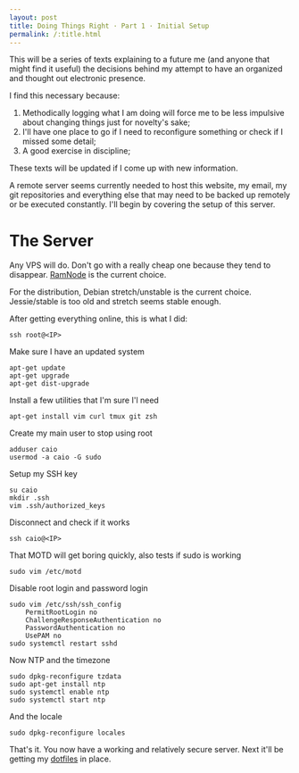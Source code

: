 ```yaml
---
layout: post
title: Doing Things Right · Part 1 · Initial Setup
permalink: /:title.html
---
```


This will be a series of texts explaining to a future me (and anyone that might find it useful) the decisions behind my attempt to have an organized and thought out electronic presence.

I find this necessary because:

1. Methodically logging what I am doing will force me to be less impulsive about changing things just for novelty's sake;
2. I'll have one place to go if I need to reconfigure something or check if I missed some detail;
3. A good exercise in discipline;

These texts will be updated if I come up with new information.

A remote server seems currently needed to host this website, my email, my git repositories and everything else that may need to be backed up remotely or be executed constantly. I'll begin by covering the setup of this server.

The Server
===

Any VPS will do. Don't go with a really cheap one because they tend to disappear. [RamNode](https://ramnode.com/) is the current choice.

For the distribution, Debian stretch/unstable is the current choice. Jessie/stable is too old and stretch seems stable enough.

After getting everything online, this is what I did:

    ssh root@<IP>

Make sure I have an updated system

    apt-get update
    apt-get upgrade
    apt-get dist-upgrade

Install a few utilities that I'm sure I'l need

    apt-get install vim curl tmux git zsh

Create my main user to stop using root

    adduser caio
    usermod -a caio -G sudo

Setup my SSH key

    su caio
    mkdir .ssh
    vim .ssh/authorized_keys

Disconnect and check if it works

    ssh caio@<IP>

That MOTD will get boring quickly, also tests if sudo is working

    sudo vim /etc/motd

Disable root login and password login

    sudo vim /etc/ssh/ssh_config
        PermitRootLogin no
        ChallengeResponseAuthentication no
        PasswordAuthentication no
        UsePAM no
    sudo systemctl restart sshd

Now NTP and the timezone

    sudo dpkg-reconfigure tzdata
    sudo apt-get install ntp
    sudo systemctl enable ntp
    sudo systemctl start ntp

And the locale

    sudo dpkg-reconfigure locales

That's it. You now have a working and relatively secure server. Next it'll be getting my [dotfiles](https://git.caioalonso.com/dotphiles/) in place.
